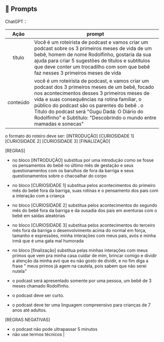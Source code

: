 ## 🧠 Prompts


ChatGPT：

|   Ação   | prompt                                                                                                                                                                                                                                                                         |
| :------: | ------------------------------------------------------------------------------------------------------------------------------------------------------------------------------------------------------------------------------------------------------------------------------ |
|  título  | Você é um roteirista de podcast e vamos criar um podcast sobre os 3 primeiros meses de vida de um bebê, homem de nome Rodolfinho, gostaria da sua ajuda para criar 5 sugestões de títulos e subtítulos que deve conter um trocadilho com som que bebê faz nesses 3 primeiros meses de vida |
| conteúdo | você é um roteirista de podcast, e vamos criar um podcast dos 3 primeiros meses de um bebê, focado nos acontecimentos desses 3 primeiros meses de vida e suas consequências na rotina familiar, o público do podcast são os parentes do bebê . o Título do podcast será "Gugu Dadá: O Diário do Rodolfinho" e Subtítulo: "Descobrindo o mundo entre mamadas e sonecas"

o formato do roteiro deve ser:
[INTRODUÇÃO]
[CURIOSIDADE 1]
[CURIOSIDADE 2]
[CURIOSIDADE 3]
[FINALIZAÇÃO]

[REGRAS]
- no bloco [INTRODUÇÃO] substitua por uma introdução como se fosse os pensamentos do bebê no último mês de gestação e seus questionamentos com os barulhos de fora da barriga e seus questionamentos sobre o chacoalhar do corpo
- no bloco [CURIOSIDADE 1] substitua pelos acontecimentos do primeiro mês do bebê fora da barriga, suas rotinas e o pensamento dos pais com a interação com a criança
- no bloco [CURIOSIDADE 2] substitua pelos acontecimentos do segundo mês do bebê fora da barriga e da ousadia dos pais em aventuras com o bebê em saídas aleatórias
- no bloco [CURIOSIDADE 3] substitua pelos acontecimentos do terceiro mês fora da barriga o desenvolvimento acima do normal em força, tamanho e expressões, minha interações com meus pais, avós e minha irmã que é uma gata mal humorada
- no bloco [finalização] substitua pelas minhas interações com meus primos que vem pra minha casa cuidar de mim, brincar comigo e dividir a atenção da minha avó que eu não gosto de dividir, e no fim diga a frase " meus primos já agem na cautela, pois sabem que não serei nutela"

- o podcast será apresentado somente por uma pessoa, um bebê de 3 meses chamado Rodolfinho.
- o podcast deve ser curto.
- o podcast deve ter uma linguagem compreensivo para crianças de 7 anos até adultos.

[REGRAS NEGATIVAS]
- o podcast não pode ultrapassar 5 minutos
- não use termos técnicos |

